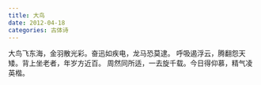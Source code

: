 ```yaml
---
title: 大鸟
date: 2012-04-18
categories: 古体诗
---
```


大鸟飞东海，金羽散光彩。奋迅如疾电，龙马恐莫逮。<!--more-->
呼吸遏浮云，腾翻怨天矮。背上坐老者，年岁方近百。
周然同所适，一去旋千载。今日得仰慕，精气凌英楷。
